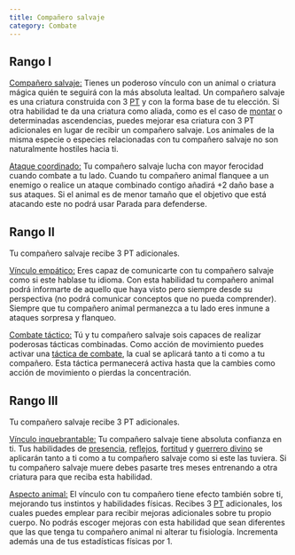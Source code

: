 ```yaml
---
title: Compañero salvaje
category: Combate
---
```


## Rango I

<u>Compañero salvaje:</u> Tienes un poderoso vínculo con un animal o criatura mágica quién te seguirá con la más absoluta lealtad. Un compañero salvaje es una criatura construida con 3 [PT](https://raldamain.com/rules/Reglas%20adicionales/crear%20criaturas.html#puntos-de-transformaci%C3%B3n) y con la forma base de tu elección. Si otra habilidad te da una criatura como aliada, como es el caso de [montar](https://raldamain.com/rules/Rangos/Combate/montar.html) o determinadas ascendencias, puedes mejorar esa criatura con 3 PT adicionales en lugar de recibir un compañero salvaje. Los animales de la misma especie o especies relacionadas con tu compañero salvaje no son naturalmente hostiles hacia ti.

<u>Ataque coordinado:</u> Tu compañero salvaje lucha con mayor ferocidad cuando combate a tu lado. Cuando tu compañero animal flanquee a un enemigo o realice un ataque combinado contigo añadirá +2 daño base a sus ataques. Si el animal es de menor tamaño que el objetivo que está atacando este no podrá usar Parada para defenderse.  

## Rango II

Tu compañero salvaje recibe 3 PT adicionales.

<u>Vínculo empático:</u> Eres capaz de comunicarte con tu compañero salvaje como si este hablase tu idioma. Con esta habilidad tu compañero animal podrá informarte de aquello que haya visto pero siempre desde su perspectiva (no podrá comunicar conceptos que no pueda comprender). Siempre que tu compañero animal permanezca a tu lado eres inmune a ataques sorpresa y flanqueo.

<u>Combate táctico:</u> Tú y tu compañero salvaje sois capaces de realizar poderosas tácticas combinadas. Como acción de movimiento puedes activar una [táctica de combate](https://raldamain.com/rules/Reglas%20adicionales/tacticas%20de%20combate.html), la cual se aplicará tanto a ti como a tu compañero. Esta táctica permanecerá activa hasta que la cambies como acción de movimiento o pierdas la concentración. 

## Rango III

Tu compañero salvaje recibe 3 PT adicionales.

<u>Vínculo inquebrantable:</u> Tu compañero salvaje tiene absoluta confianza en ti. Tus habilidades de [presencia](https://raldamain.com/rules/Rangos/Social/presencia.html), [reflejos](https://raldamain.com/rules/Rangos/Combate/reflejos.html), [fortitud](https://raldamain.com/rules/Rangos/Combate/fortitud.html) y [guerrero divino](https://raldamain.com/rules/Rangos/Religi%C3%B3n/guerrero%20divino.html) se aplicarán tanto a ti como a tu compañero salvaje como si este las tuviera. Si tu compañero salvaje muere debes pasarte tres meses entrenando a otra criatura para que reciba esta habilidad.

<u>Aspecto animal:</u> El vínculo con tu compañero tiene efecto también sobre ti, mejorando tus instintos y habilidades físicas. Recibes 3 [PT](https://raldamain.com/rules/Reglas%20adicionales/crear%20criaturas.html#puntos-de-transformaci%C3%B3n) adicionales, los cuales puedes emplear para recibir mejoras adicionales sobre tu propio cuerpo. No podrás escoger mejoras con esta habilidad que sean diferentes que las que tenga tu compañero animal ni alterar tu fisiología. Incrementa además una de tus estadísticas físicas por 1.